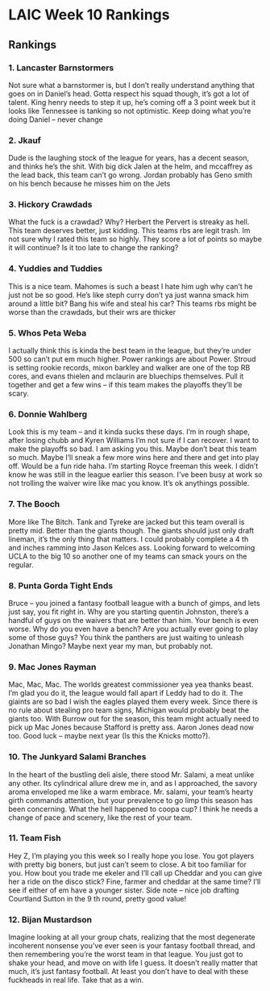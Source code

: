 # LAIC Week 10 Rankings

## Rankings

### 1. Lancaster Barnstormers

Not sure what a barnstormer is, but I don’t really understand anything that goes on in
Daniel’s head. Gotta respect his squad though, it’s got a lot of talent. King henry
needs to step it up, he’s coming off a 3 point week but it looks like Tennessee is
tanking so not optimistic. Keep doing what you’re doing Daniel – never change

### 2. Jkauf

Dude is the laughing stock of the league for years, has a decent season, and thinks
he’s the shit. With big dick Jalen at the helm, and mccaffrey as the lead back, this
team can’t go wrong. Jordan probably has Geno smith on his bench because he
misses him on the Jets

### 3. Hickory Crawdads

What the fuck is a crawdad? Why? Herbert the Pervert is streaky as hell. This team
deserves better, just kidding. This teams rbs are legit trash. Im not sure why I rated
this team so highly. They score a lot of points so maybe it will continue? Is it too late
to change the ranking?

### 4. Yuddies and Tuddies

This is a nice team. Mahomes is such a beast I hate him ugh why can’t he just not be
so good. He’s like steph curry don’t ya just wanna smack him around a little bit?
Bang his wife and steal his car? This teams rbs might be worse than the crawdads,
but their wrs are thicker

### 5. Whos Peta Weba

I actually think this is kinda the best team in the league, but they’re under 500 so can’t
put em much higher. Power rankings are about Power. Stroud is setting rookie
records, mixon barkley and walker are one of the top RB cores, and evans thielen
and mclaurin are bluechips themselves. Pull it together and get a few wins – if this
team makes the playoffs they’ll be scary.

### 6. Donnie Wahlberg

Look this is my team – and it kinda sucks these days. I’m in rough shape, after losing
chubb and Kyren Williams I’m not sure if I can recover. I want to make the playoffs so
bad. I am asking you this. Maybe don’t beat this team so much. Maybe I’ll sneak a
few more wins here and there and get into play off. Would be a fun ride haha. I’m
starting Royce freeman this week. I didn’t know he was still in the league earlier this
season. I’ve been busy at work so not trolling the waiver wire like mac you know. It’s
ok anythings possible.

### 7. The Booch

More like The Bitch. Tank and Tyreke are jacked but this team overall is pretty mid.
Better than the giants though. The giants should just only draft lineman, it’s the only
thing that matters. I could probably complete a 4 th and inches ramming into Jason
Kelces ass. Looking forward to welcoming UCLA to the big 10 so another one of my
teams can smack yours on the regular.

### 8. Punta Gorda Tight Ends

Bruce – you joined a fantasy football league with a bunch of gimps, and lets just say,
you fit right in. Why are you starting quentin Johnston, there’s a handful of guys on
the waivers that are better than him. Your bench is even worse. Why do you even have a bench? Are you actually ever going to play some of those guys? You think
the panthers are just waiting to unleash Jonathan Mingo? Maybe next year my man,
but probably not.

### 9. Mac Jones Rayman

Mac, Mac, Mac. The worlds greatest commissioner yea yea thanks beast. I’m glad
you do it, the league would fall apart if Leddy had to do it. The giaints are so bad I
wish the eagles played them every week. Since there is no rule about stealing pro
team signs, Michigan would probably beat the giants too. With Burrow out for the
season, this team might actually need to pick up Mac Jones because Stafford is
pretty ass. Aaron Jones dead now too. Good luck – maybe next year (Is this the
Knicks motto?).

### 10. The Junkyard Salami Branches

In the heart of the bustling deli aisle, there stood Mr. Salami, a meat unlike any other.
Its cylindrical allure drew me in, and as I approached, the savory aroma enveloped
me like a warm embrace. Mr. salami, your team’s hearty girth commands attention,
but your prevalence to go limp this season has been concerning. What the hell
happened to coopa cup? I think he needs a change of pace and scenery, like the rest
of your team.

### 11. Team Fish

Hey Z, I’m playing you this week so I really hope you lose. You got players with
pretty big boners, but just can’t seem to close. A bit too familiar for you. How bout
you trade me ekeler and I’ll call up Cheddar and you can give her a ride on the disco
stick? Fine, farmer and cheddar at the same time? I’ll see if either of em have a
younger sister. Side note – nice job drafting Courtland Sutton in the 9 th round, pretty
good value!

### 12. Bijan Mustardson

Imagine looking at all your group chats, realizing that the most degenerate incoherent
nonsense you’ve ever seen is your fantasy football thread, and then remembering
you’re the worst team in that league. You just got to shake your head, and move on
with life I guess. It doesn’t really matter that much, it’s just fantasy football. At least
you don’t have to deal with these fuckheads in real life. Take that as a win.


